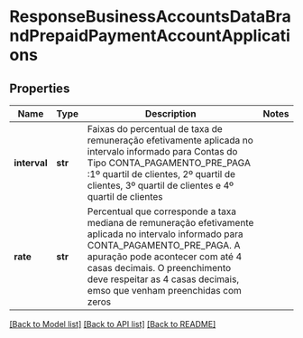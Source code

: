 # ResponseBusinessAccountsDataBrandPrepaidPaymentAccountApplications

## Properties
Name | Type | Description | Notes
------------ | ------------- | ------------- | -------------
**interval** | **str** | Faixas do percentual de taxa de remuneração efetivamente aplicada no intervalo informado para Contas do Tipo CONTA_PAGAMENTO_PRE_PAGA :1º quartil de clientes, 2º quartil de clientes, 3º quartil de clientes e 4º quartil de clientes | 
**rate** | **str** | Percentual que corresponde a taxa mediana de remuneração efetivamente aplicada no intervalo informado para CONTA_PAGAMENTO_PRE_PAGA. A apuração pode acontecer com até 4 casas decimais. O preenchimento deve respeitar as 4 casas decimais, emso que venham preenchidas com zeros | 

[[Back to Model list]](../README.md#documentation-for-models) [[Back to API list]](../README.md#documentation-for-api-endpoints) [[Back to README]](../README.md)


